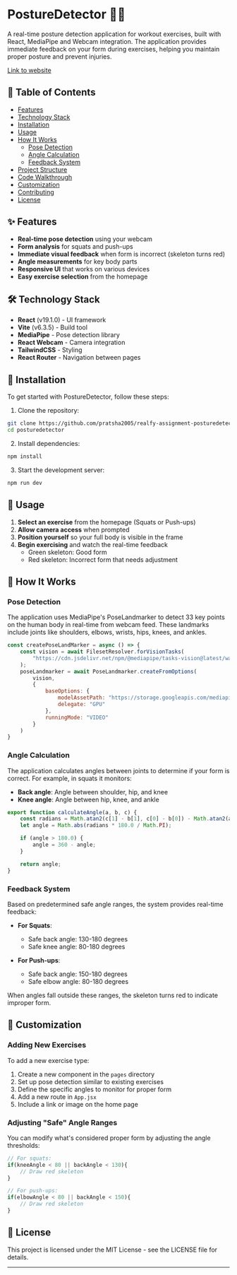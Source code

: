 # PostureDetector 🏋️‍♀️

A real-time posture detection application for workout exercises, built with React, MediaPipe and Webcam integration. The application provides immediate feedback on your form during exercises, helping you maintain proper posture and prevent injuries.

[Link to website](https://realfy-assignment-posturedetection.vercel.app/)

## 📑 Table of Contents

- [Features](#features)
- [Technology Stack](#technology-stack)
- [Installation](#installation)
- [Usage](#usage)
- [How It Works](#how-it-works)
  - [Pose Detection](#pose-detection)
  - [Angle Calculation](#angle-calculation)
  - [Feedback System](#feedback-system)
- [Project Structure](#project-structure)
- [Code Walkthrough](#code-walkthrough)
- [Customization](#customization)
- [Contributing](#contributing)
- [License](#license)

## ✨ Features

- **Real-time pose detection** using your webcam
- **Form analysis** for squats and push-ups
- **Immediate visual feedback** when form is incorrect (skeleton turns red)
- **Angle measurements** for key body parts
- **Responsive UI** that works on various devices
- **Easy exercise selection** from the homepage

## 🛠️ Technology Stack

- **React** (v19.1.0) - UI framework
- **Vite** (v6.3.5) - Build tool
- **MediaPipe** - Pose detection library
- **React Webcam** - Camera integration
- **TailwindCSS** - Styling
- **React Router** - Navigation between pages

## 🚀 Installation

To get started with PostureDetector, follow these steps:

1. Clone the repository:

```bash
git clone https://github.com/pratsha2005/realfy-assignment-posturedetection.git
cd posturedetector
```

2. Install dependencies:

```bash
npm install
```

3. Start the development server:

```bash
npm run dev
```

## 📲 Usage

1. **Select an exercise** from the homepage (Squats or Push-ups)
2. **Allow camera access** when prompted
3. **Position yourself** so your full body is visible in the frame
4. **Begin exercising** and watch the real-time feedback
   - Green skeleton: Good form
   - Red skeleton: Incorrect form that needs adjustment

## 🧠 How It Works

### Pose Detection

The application uses MediaPipe's PoseLandmarker to detect 33 key points on the human body in real-time from webcam feed. These landmarks include joints like shoulders, elbows, wrists, hips, knees, and ankles.

```javascript
const createPoseLandMarker = async () => {
    const vision = await FilesetResolver.forVisionTasks(
        "https://cdn.jsdelivr.net/npm/@mediapipe/tasks-vision@latest/wasm"
    );
    poseLandmarker = await PoseLandmarker.createFromOptions(
        vision,
        {
            baseOptions: {
                modelAssetPath: "https://storage.googleapis.com/mediapipe-models/pose_landmarker/pose_landmarker_lite/float16/1/pose_landmarker_lite.task",
                delegate: "GPU"
            },
            runningMode: "VIDEO"
        }
    )
}
```

### Angle Calculation

The application calculates angles between joints to determine if your form is correct. For example, in squats it monitors:

- **Back angle**: Angle between shoulder, hip, and knee
- **Knee angle**: Angle between hip, knee, and ankle

```javascript
export function calculateAngle(a, b, c) {
    const radians = Math.atan2(c[1] - b[1], c[0] - b[0]) - Math.atan2(a[1] - b[1], a[0] - b[0]);
    let angle = Math.abs(radians * 180.0 / Math.PI);

    if (angle > 180.0) {
        angle = 360 - angle;
    }

    return angle;
}
```

### Feedback System

Based on predetermined safe angle ranges, the system provides real-time feedback:

- **For Squats**:
  - Safe back angle: 130-180 degrees
  - Safe knee angle: 80-180 degrees
  
- **For Push-ups**:
  - Safe back angle: 150-180 degrees
  - Safe elbow angle: 80-180 degrees

When angles fall outside these ranges, the skeleton turns red to indicate improper form.

## 🔧 Customization

### Adding New Exercises

To add a new exercise type:

1. Create a new component in the `pages` directory
2. Set up pose detection similar to existing exercises
3. Define the specific angles to monitor for proper form
4. Add a new route in `App.jsx`
5. Include a link or image on the home page

### Adjusting "Safe" Angle Ranges

You can modify what's considered proper form by adjusting the angle thresholds:

```javascript
// For squats:
if(kneeAngle < 80 || backAngle < 130){
    // Draw red skeleton
}

// For push-ups:
if(elbowAngle < 80 || backAngle < 150){
    // Draw red skeleton
}
```
## 📄 License

This project is licensed under the MIT License - see the LICENSE file for details.

---

